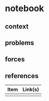 # notebook

## context  

## problems

## forces   

## references

| Item | Link(s) |
| :--- | ------- |
|      |         |